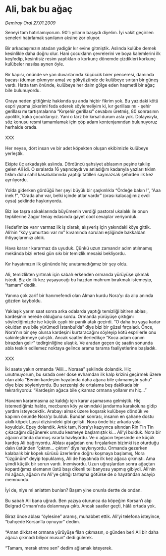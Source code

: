 # Ali, bak bu ağaç

*Demiray Oral 27.01.2009*

<div class="taraf_structure_2col_1zq">
<div class="margen_n">



 <p>Seneyi tam hatırlamıyorum. 90’lı yılların başıydı diyelim. İyi vakit geçirilen seneleri hatırlamak sanılanın aksine zor oluyor. <br/><br/>Bir arkadaşımızın atadan yadigâr kır evine gitmiştik. Aslında kulübe demek kesinlikle daha doğru olur. Hani çocukların çevrelerini ve boya kalemlerini ilk keşfedip, kesintisiz resim yaptıkları o korkunç dönemde çizdikleri korkunç kulübeler nasılsa aynen öyle. <br/><br/>Bir kapısı, önünde ve yan duvarlarında küçücük birer penceresi, damında bacası (duman çıkmıyor ama) ve gökyüzünde de kulübeye sırıtan bir güneş vardı. Hatta tam önünde, kulübeye her daim gölge eden haşmetli bir ağaç bile bulunuyordu. <br/><br/>Oraya neden gittiğimiz hakkında şu anda hiçbir fikrim yok. Bu yazıdaki kötü espri yapma jokerimi feda ederek söylemeliyim ki, kır gerillası mı - şehir gerillası mı tartışmalarına “Kırşehir gerillası” cevabını üretmiş, 80 sonrasının apolitik, kaka çocuklarıyız. Yani o tarz bir kırsal durum asla yok. Dolayısıyla, söz konusu resmi tamamlamak için çöp adam kontenjanından bulunuyoruz herhalde orada. <br/><br/>XXX <br/><br/>Her neyse, dört insan ve bir adet köpekten oluşan ekibimizle kulübeye yerleştik. <br/><br/>Ekipte üç arkadaştık aslında. Dördüncü şahsiyet ablasının peşine takılıp gelen Ali idi. O sıralarda 16 yaşındaydı ve anladığım kadarıyla yazları tıklım tıklım dolu sahil kasabalarında yaptığı tatilleri saymazsak şehirden ilk kez ayrılıyordu. <br/><br/>Yolda giderken gördüğü her şeyi büyük bir şaşkınlıkla “Ördeğe bakın !”, “Aaa inek !”, “Orada ahır var, belki içinde atlar vardır” (orası kalacağımız evdi oysa) şeklinde haykırıyordu. <br/><br/>Biz ise taşra sokaklarında büyümenin verdiği pastoral ukalalık ile onun tepkilerine Zagor tenay edasında gayet cool cevaplar veriyorduk. <br/><br/>Hedefimize varır varmaz ilk iş olarak, alışveriş için yakındaki köye gittik. Ali’nin “köy yumurtası var mı” kıvamında soruları eşliğinde bakkaldan ihtiyaçlarımızı aldık. <br/><br/>Hava kararır kararmaz da uyuduk. Çünkü uzun zamandır adım atılmamış mekânda bizi ertesi gün sıkı bir temizlik mesaisi bekliyordu. <br/><br/>Kır hayatımızın ilk gününde hiç unutamadığımız bir şey oldu. <br/><br/>Ali, temizlikten yırtmak için sabah erkenden ormanda yürüyüşe çıkmak istedi. Biz de ilk kez yaşayacağı bu hazdan mahrum bırakmak istemeyip, “tamam” dedik. <br/><br/>Yanına çok zarif bir hanımefendi olan Alman kurdu Nora’yı da alıp anında gözden kayboldu. <br/><br/>Yaklaşık yarım saat sonra arka odalarda yaptığı temizliği bitiren ablası, kardeşinin nerede olduğunu sordu. Ormanda yürüyüşe çıktığını söylediğimizde ise küçük çaplı bir panik atak geçirdi. “O daha bu yaşa kadar okuldan eve bile yürümedi İstanbul’da” diye bizi bir güzel fırçaladı. Önce, Nora’nın bir şey olursa kardeşini kurtaracağını söyleyip kötü esprilerle onu sakinleştirmeye çalıştık. Ancak saatler ilerledikçe “Koca adam canım birazdan gelir” tedirginliğine ulaştık. Ve aradan geçen üç saatin sonunda abla teskin edilemez noktaya gelince arama tarama faaliyetlerine başladık. <br/><br/>XXX <br/><br/>İki saate yakın ormanda “Aliii… Noraaa” şeklinde dolandık. Hiç unutmuyorum, bu sırada over dose evhamdan ilk kalp krizini geçirmek üzere olan abla “Benim kardeşim hayatında daha ağaca bile çıkmamıştır yahu” diye bize söyleniyordu. Bu serzenişi de ortalama beş dakikada bir tekrarlıyordu: “Kardeşim ağaca bile çıkamaz ormana yollanır mı hiç...” <br/><br/>Havanın kararmasına az kaldığı için karar aşamasına gelmiştik. Hiç istemediğimiz halde, mecburen köy yakınındaki jandarma karakoluna gidip yardım isteyecektik. Arabayı almak üzere koşarak kulübeye döndük ve kapının önünde Nora’yı bulduk. Bundan sonrası, insanın en şahane dostu akıllı köpek Lassi dizisindeki gibi gelişti. Nora önde biz arkada yola koyulduk. Epey dolandık. Artık tam, Nora’yı kazıyınca altından Rin Tin Tin çıkacağını düşünerek umudu kesmeye başlamıştık ki... Ali’yi bulduk. Nora bir ağacın altında durmuş ısrarla havlıyordu. Ve o ağacın tepesinde de küçük kardeş Ali bağırıyordu. Ablası aşağıdan onu fırçalarken bizimki ise oturduğu dalın üstünden “çıktım... çıktım” diye haykırıyordu. Ormanda gezerken kalabalık bir köpek sürüsü üzerlerine doğru koşmaya başlamış, Nora “üzgünüm” deyip topuklamış, Ali de hayatında ilk kez ağaca çıkmıştı. Ama şimdi küçük bir sorun vardı. İnemiyordu. Uzun uğraşlardan sonra ağaçtan kopardığımız elemanın üstü başı dikenli tel banyosu yapmış gibiydi. Ali’nin mi ağaca, ağacın mı Ali’ye çıktığı tartışma götürse de o hayatından acayip memnundu. <br/><br/>İyi de, niye mi anlattım bunları? Başım yine onunla dertte de ondan. <br/><br/>Bu sabah Ali bana uğradı. Ben yazıya oturunca da köpeğim Korsan’ı alıp Belgrad Ormanı’nda dolanmaya çıktı. Ancak saatler geçti, hâlâ ortada yok. <br/><br/>Biraz önce ablası “öylesine” aramış, muhabbet ettik. Ali’yi telefona isteyince, “bahçede Korsan’la oynuyor” dedim. <br/><br/>“Aman dikkat et ormana yürüyüşe filan çıkmasın, o günden beri Ali bir daha ağaca çıkmadı biliyor musun” dedi gülerek. <br/><br/>“Tamam, merak etme sen” dedim ağlamak isteyerek.</p>

<br/>


<div id="taraf_not">
</div>

</div>


</div>
